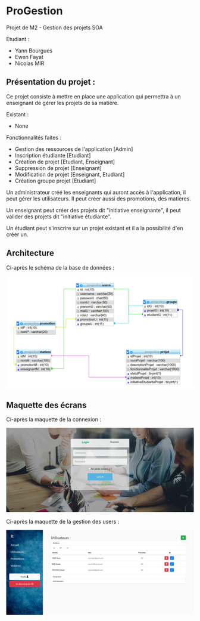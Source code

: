 # ProGestion
Projet de M2 - Gestion des projets SOA

Etudiant : 
* Yann Bourgues
* Ewen Fayat  
* Nicolas MIR

## Présentation du projet :  
Ce projet consiste à mettre en place une application qui permettra à un enseignant de gérer les projets de sa matière.

Existant :
* None

Fonctionnalités faites :
* Gestion des ressources de l'application [Admin]
* Inscription étudiante [Etudiant]
* Création de projet [Etudiant, Enseignant]
* Suppression de projet [Enseignant]
* Modification de projet [Enseignant, Etudiant]
* Création groupe projet [Etudiant]

 Un administrateur créé les enseignants qui auront accès à l'application, il peut gérer les utilisateurs.
 Il peut créer aussi des promotions, des matières.
 
 Un enseignant peut créer des projets dit "initiative enseignante", il peut valider des projets dit "initiative étudiante".
 
 Un étudiant peut s'inscrire sur un projet existant et il a la possibilité d'en créer un.


## Architecture

Ci-après le schéma de la base de données : 
  
![Base de données](bdd_progestion.PNG)

## Maquette des écrans

Ci-après la maquette de la connexion : 
  
![Connexion](page_connexion_progestion.png)

Ci-après la maquette de la gestion des users : 
  
![Connexion](page_admin_users_progestion.png)
